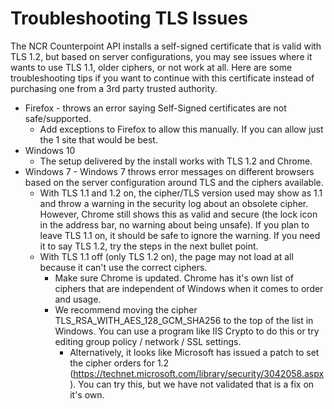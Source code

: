 # Troubleshooting TLS Issues

The NCR Counterpoint API installs a self-signed certificate that is valid with TLS 1.2, but based on server configurations, you may see issues where it wants to use TLS 1.1, older ciphers, or not work at all.  Here are some troubleshooting tips if you want to continue with this certificate instead of purchasing one from a 3rd party trusted authority.

* Firefox - throws an error saying Self-Signed certificates are not safe/supported.
  * Add exceptions to Firefox to allow this manually.  If you can allow just the 1 site that would be best.
* Windows 10
  * The setup delivered by the install works with TLS 1.2 and Chrome.
* Windows 7 - Windows 7 throws error messages on different browsers based on the server configuration around TLS and the ciphers available.
  * With TLS 1.1 and 1.2 on, the cipher/TLS version used may show as 1.1 and throw a warning in the security log about an obsolete cipher.  However, Chrome still shows this as valid and secure (the lock icon in the address bar, no warning about being unsafe).  If you plan to leave TLS 1.1 on, it should be safe to ignore the warning.  If you need it to say TLS 1.2, try the steps in the next bullet point.
  * With TLS 1.1 off (only TLS 1.2 on), the page may not load at all because it can't use the correct ciphers.
    * Make sure Chrome is updated.  Chrome has it's own list of ciphers that are independent of Windows when it comes to order and usage.
    * We recommend moving the cipher TLS_RSA_WITH_AES_128_GCM_SHA256 to the top of the list in Windows.  You can use a program like IIS Crypto to do this or try editing group policy / network / SSL settings.
      * Alternatively, it looks like Microsoft has issued a patch to set the cipher orders for 1.2 (https://technet.microsoft.com/library/security/3042058.aspx).  You can try this, but we have not validated that is a fix on it's own.
